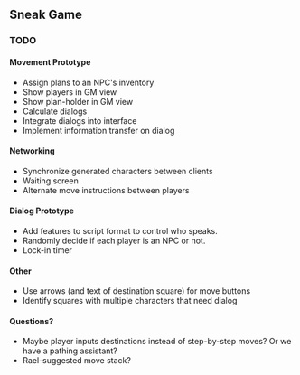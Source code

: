 ## Sneak Game

### TODO

#### Movement Prototype

* Assign plans to an NPC's inventory
* Show players in GM view
* Show plan-holder in GM view
* Calculate dialogs
* Integrate dialogs into interface
* Implement information transfer on dialog

#### Networking

* Synchronize generated characters between clients
* Waiting screen
* Alternate move instructions between players 

#### Dialog Prototype

* Add features to script format to control who speaks.
* Randomly decide if each player is an NPC or not.
* Lock-in timer

#### Other

* Use arrows (and text of destination square) for move buttons
* Identify squares with multiple characters that need dialog

#### Questions?

* Maybe player inputs destinations instead of step-by-step moves? Or we have a pathing assistant?
* Rael-suggested move stack?